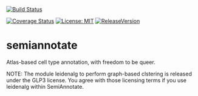 [![Build Status](https://travis-ci.org/iosonofabio/semiannotate.svg?branch=master)](https://travis-ci.org/iosonofabio/semiannotate)
<!--
[![Documentation Status](https://readthedocs.org/projects/singlet/badge/?version=master)](https://singlet.readthedocs.io/en/master)
-->
[![Coverage Status](https://coveralls.io/repos/github/iosonofabio/semiannotate/badge.svg?branch=master)](https://coveralls.io/github/iosonofabio/semiannotate?branch=master)
[![License: MIT](https://img.shields.io/badge/license-MIT-brightgreen.svg)](https://opensource.org/licenses/MIT)
[![ReleaseVersion](https://img.shields.io/pypi/v/semiannotate.svg)](https://pypi.org/project/semiannotate/)


# semiannotate
Atlas-based cell type annotation, with freedom to be queer.


NOTE: The module leidenalg to perform graph-based clstering is released
under the GLP3 license. You agree with those licensing terms if you use
leidenalg within SemiAnnotate.
